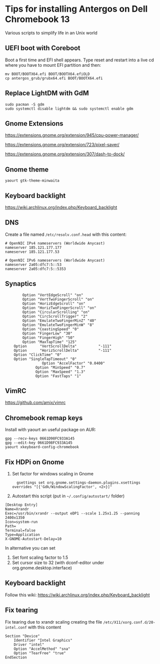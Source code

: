 Tips for installing Antergos on Dell Chromebook 13
=======

Various scripts to simplify life in an Unix world

UEFI boot with Coreboot
------------

Boot a first time and EFI shell appears. Type reset and restart into a live cd where you have to mount EFI partition and then:

```
mv BOOT/BOOTX64.efi BOOT/BOOTX64.efiOLD
cp antergos_grub/grubx64.efi BOOT/BOOTX64.efi
```


Replace LightDM with GdM
------------

```
sudo pacman -S gdm
sudo systemctl disable lightdm && sudo systemctl enable gdm
```

Gnome Extensions
------------
https://extensions.gnome.org/extension/945/cpu-power-manager/

https://extensions.gnome.org/extension/723/pixel-saver/

https://extensions.gnome.org/extension/307/dash-to-dock/

Gnome theme
------------
```
yaourt gtk-theme-minwaita
```

Keyboard backlight
------------

https://wiki.archlinux.org/index.php/Keyboard_backlight

DNS
------------

Create a file named ``` /etc/resolv.conf.head ``` with this content:

```
# OpenNIC IPv4 nameservers (Worldwide Anycast)
nameserver 185.121.177.177
nameserver 185.121.177.53

# OpenNIC IPv6 nameservers (Worldwide Anycast)
nameserver 2a05:dfc7:5::53
nameserver 2a05:dfc7:5::5353
```



Synaptics
------------
```
        Option "VertEdgeScroll" "on"
        Option "VertTwoFingerScroll" "on"
        Option "HorizEdgeScroll" "on"
        Option "HorizTwoFingerScroll" "on"
        Option "CircularScrolling" "on"
        Option "CircScrollTrigger" "2"
        Option "EmulateTwoFingerMinZ" "40"
        Option "EmulateTwoFingerMinW" "8"
        Option "CoastingSpeed" "0"
        Option "FingerLow" "30"
        Option "FingerHigh" "50"
        Option "MaxTapTime" "125"
    Option      "VertScrollDelta"          "-111"
    Option      "HorizScrollDelta"         "-111"
    Option "ClickTime" "0"
    Option "SingleTapTimeout" "0"
                 Option "AccelFactor" "0.0400"
              Option "MinSpeed" "0.7"
              Option "MaxSpeed" "1.3"
              Option "FastTaps" "1"
```

VimRC
------------
https://github.com/amix/vimrc

Chromebook remap keys
------------
Install with yaourt an useful package on AUR:

```
gpg --recv-keys 0661D98FC933A145
gpg --edit-key 0661D98FC933A145
yaourt xkeyboard-config-chromebook
```


Fix HDPi on Gnome
------------
1. Set factor for windows scaling in Gnome
  
    ```
      gsettings set org.gnome.settings-daemon.plugins.xsettings overrides "[{'Gdk/WindowScalingFactor', <2>}]"
    ```
    
1. Autostart this script (put in ```~/.config/autostart/``` folder)

```
[Desktop Entry]
Name=Xrandr
Exec=/usr/bin/xrandr --output eDP1 --scale 1.25x1.25 --panning 2400x1350
Icon=system-run
Path=
Terminal=false
Type=Application
X-GNOME-Autostart-Delay=10
```
In alternative you can set 

1. Set font scaling factor to 1.5
2. Set cursor size to 32 (with dconf-editor under org.gnome.desktop.interface)

Keyboard backlight
------------

Follow this wiki: https://wiki.archlinux.org/index.php/Keyboard_backlight

Fix tearing
------------

Fix tearing due to xrandr scaling creating the file ```/etc/X11/xorg.conf.d/20-intel.conf``` with this content 

```
Section "Device"
    Identifier "Intel Graphics"
    Driver "intel"
    Option "AccelMethod" "sna"
    Option "TearFree" "true"
EndSection
```


  
